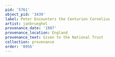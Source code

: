 ```yaml
---
pid: '5761'
object_pid: '3439'
label: Peter Encounters the Centurion Cornelius
artist: janbrueghel
provenance_date: '1987'
provenance_location: England
provenance_text: Given to the National Trust
collection: provenance
order: '0956'
---
```

